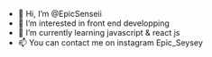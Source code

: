 - 👋 Hi, I’m @EpicSenseii
- 👀 I’m interested in front end developping
- 🌱 I’m currently learning javascript & react js
- 📫 You can contact me on instagram   Epic_Seysey
